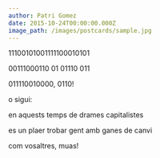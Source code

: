 ```yaml
---
author: Patri Gomez
date: 2015-10-24T00:00:00.000Z
image_path: /images/postcards/sample.jpg
---
```


11100101001111100010101

00111000110 01 01110 011

011110010000, 0110!

o sigui:

en aquests temps de drames capitalistes

es un plaer trobar gent amb ganes de canvi

com vosaltres, muas!